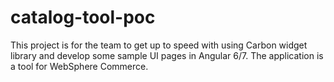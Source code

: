 # catalog-tool-poc
This project is for the team to get up to speed with using Carbon widget library and develop some sample UI pages in Angular 6/7. The application is a tool for WebSphere Commerce.

